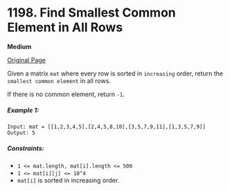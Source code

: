 # 1198. Find Smallest Common Element in All Rows

**Medium**

[Original Page](https://leetcode.com/problems/minimum-knight-moves/)

Given a matrix `mat` where every row is sorted in `increasing` order, return the `smallest common element` in all rows.

If there is no common element, return `-1`.

##### Example 1:
```
Input: mat = [[1,2,3,4,5],[2,4,5,8,10],[3,5,7,9,11],[1,3,5,7,9]]
Output: 5
```

##### Constraints:
- `1 <= mat.length, mat[i].length <= 500`
- `1 <= mat[i][j] <= 10^4`
- `mat[i]` is sorted in increasing order.
